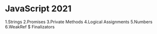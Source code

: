 # JavaScript 2021

1.Strings
2.Promises
3.Private Methods
4.Logical Assignments
5.Numbers
6.WeakRef $ Finalizators
